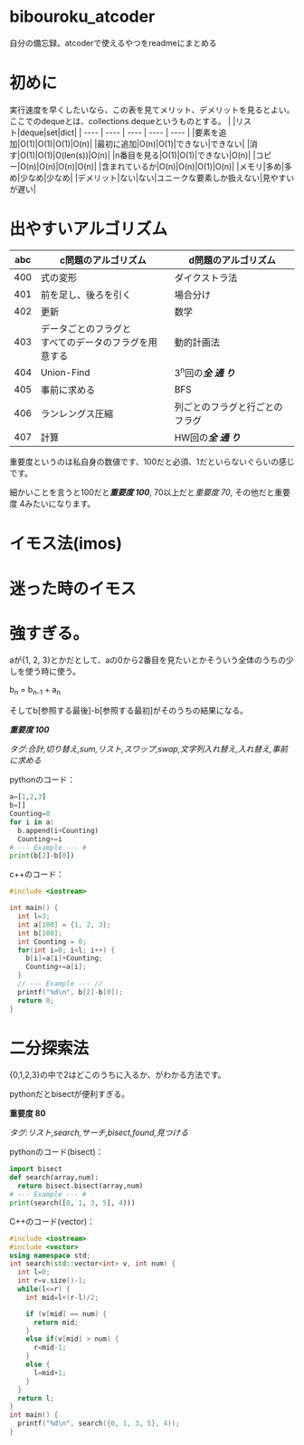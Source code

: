 # bibouroku_atcoder
自分の備忘録。atcoderで使えるやつをreadmeにまとめる

# 初めに
実行速度を早くしたいなら、この表を見てメリット、デメリットを見るとよい。
ここでのdequeとは、collections.dequeというものとする。
| |リスト|deque|set|dict|
| ---- | ---- | ---- | ---- | ---- |
|要素を追加|O(1)|O(1)|O(1)|O(n)|
|最初に追加|O(n)|O(1)|できない|できない|
|消す|O(1)|O(1)|O(len(s))|O(n)|
|n番目を見る|O(1)|O(1)|できない|O(n)|
|コピー|O(n)|O(n)|O(n)|O(n)|
|含まれているか|O(n)|O(n)|O(1)|O(n)|
|メモリ|多め|多め|少なめ|少なめ|
|デメリット|ない|ない|ユニークな要素しか扱えない|見やすいが遅い|

# 出やすいアルゴリズム

|abc|c問題のアルゴリズム|d問題のアルゴリズム|
| ---- | ---- | ---- |
|400|式の変形|ダイクストラ法|
|401|前を足し、後ろを引く|場合分け|
|402|更新|数学|
|403|データごとのフラグと<br>すべてのデータのフラグを用意する|動的計画法|
|404|Union-Find|3<sup>n</sup>回の***全*** ***通*** ***り***|
|405|事前に求める|BFS|
|406|ランレングス圧縮|列ごとのフラグと行ごとのフラグ|
|407|計算|HW回の***全*** ***通*** ***り***|

重要度というのは私自身の数値です、100だと必須、1だといらないぐらいの感じです。

細かいことを言うと100だと***重要度 100***, 70以上だと*重要度 70*, その他だと重要度 4みたいになります。
# イモス法(imos)

# 迷った時のイモス

# 強すぎる。

aが{1, 2, 3}とかだとして、aの0から2番目を見たいとかそういう全体のうちの少しを使う時に使う。

b<sub>n</sub> = b<sub>n-1</sub> + a<sub>n</sub>

そしてb[参照する最後]-b[参照する最初]がそのうちの結果になる。

***重要度 100***

*タグ:合計,切り替え,sum,リスト,スワップ,swap,文字列入れ替え,入れ替え,事前に求める*

pythonのコード：
```python
a=[1,2,3]
b=[]
Counting=0
for i in a:
  b.append(i+Counting)
  Counting+=i
# --- Example --- #
print(b[2]-b[0])
```
c++のコード：
```cpp
#include <iostream>

int main() {
  int l=3;
  int a[100] = {1, 2, 3};
  int b[100];
  int Counting = 0;
  for(int i=0; i<l; i++) {
    b[i]=a[i]+Counting;
    Counting+=a[i];
  }
  // --- Example --- //
  printf("%d\n", b[2]-b[0]);
  return 0;
}
```

# 二分探索法

{0,1,2,3}の中で2はどこのうちに入るか、がわかる方法です。

pythonだとbisectが便利すぎる。

**重要度 80**

*タグ:リスト,search,サーチ,bisect,found,見つける*

pythonのコード(bisect)：
```python
import bisect
def search(array,num):
  return bisect.bisect(array,num)
# --- Example --- #
print(search([0, 1, 3, 5], 4)))
```
C++のコード(vector)：
```cpp
#include <iostream>
#include <vector>
using namespace std;
int search(std::vector<int> v, int num) {
  int l=0;
  int r=v.size()-1;
  while(l<=r) {
    int mid=l+(r-l)/2;

    if (v[mid] == num) {
      return mid;
    }
    else if(v[mid] > num) {
      r=mid-1;
    }
    else {
      l=mid+1;
    }
  }
  return l;
}
int main() {
  printf("%d\n", search({0, 1, 3, 5}, 4));
}
```
